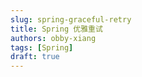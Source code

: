 ```yaml
---
slug: spring-graceful-retry
title: Spring 优雅重试
authors: obby-xiang
tags: [Spring]
draft: true
---
```

